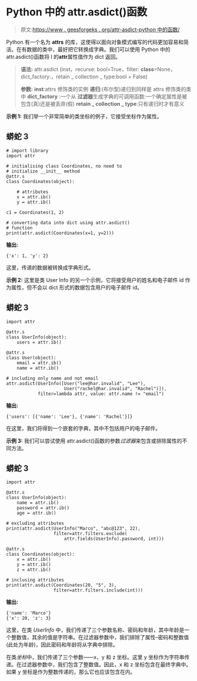 # Python 中的 attr.asdict()函数

> 原文:[https://www . geesforgeks . org/attr-asdict-python 中的函数/](https://www.geeksforgeeks.org/attr-asdict-function-in-python/)

Python 有一个名为 **attrs** 的库，这使得以面向对象模式编写的代码更加容易和简洁。在有数据的类中，最好把它转换成字典。我们可以使用 Python 中的 attr.asdict()函数将 I 的**attr**属性值作为 dict 返回。

> **语法:** attr.asdict (inst，recurse: bool=True，filter: __class__=None，dict_factory:，retain _ collection _ type:bool = False)
> 
> **参数:**
> **inst**:attrs 修饰类的实例
> **递归**:(布尔型)递归到同样是 attrs 修饰类的类中
> **dict_factory** :一个从
> **过滤器**生成字典的可调用函数:一个确定属性是被包含(真)还是被丢弃(假)
> **retain _ collection _ type**:只有递归时才有意义

**示例 1:** 我们举一个非常简单的类坐标的例子，它接受坐标作为属性。

## 蟒蛇 3

```
# import library
import attr

# initialising class Coordinates, no need to
# initialize __init__ method
@attr.s
class Coordinates(object):

    # attributes
    x = attr.ib()
    y = attr.ib()

c1 = Coordinates(1, 2)

# converting data into dict using attr.asdict() 
# function
print(attr.asdict(Coordinates(x=1, y=2)))
```

**输出:**

```
{'x': 1, 'y': 2}
```

这里，传递的数据被转换成字典形式。

**示例 2:** 这里是类 User Info 的另一个示例，它将接受用户的姓名和电子邮件 id 作为属性，但不会以 dict 形式的数据包含用户的电子邮件 id。

## 蟒蛇 3

```
import attr

@attr.s
class UserInfo(object):
    users = attr.ib()

@attr.s
class User(object):
    email = attr.ib()
    name = attr.ib()

# including only name and not email
attr.asdict(UserInfo([User("lee@har.invalid", "Lee"),
                      User("rachel@har.invalid", "Rachel")]),
            filter=lambda attr, value: attr.name != "email")
```

**输出:**

```
{'users': [{'name': 'Lee'}, {'name': 'Rachel'}]}
```

在这里，我们将得到一个嵌套的字典，其中不包括用户的电子邮件。

**示例 3:** 我们可以尝试使用 attr.asdict()函数的参数*过滤器*来包含或排除属性的不同方法。

## 蟒蛇 3

```
import attr

@attr.s
class UserInfo(object):
    name = attr.ib()
    password = attr.ib()
    age = attr.ib()

# excluding attributes
print(attr.asdict(UserInfo("Marco", "abc@123", 22),
                  filter=attr.filters.exclude(
                      attr.fields(UserInfo).password, int)))

@attr.s
class Coordinates(object):
    x = attr.ib()
    y = attr.ib()
    z = attr.ib()

# inclusing attributes
print(attr.asdict(Coordinates(20, "5", 3),
                  filter=attr.filters.include(int)))
```

**输出:**

```
{'name': 'Marco'}
{'x': 20, 'z': 3}
```

这里，在类 *UserInfo* 中，我们传递了三个参数名称、密码和年龄，其中年龄是一个整数值，其余的值是字符串。在过滤器参数中，我们排除了属性–密码和整数值(此处为年龄)，因此密码和年龄将从字典中排除。

在类*坐标*中，我们传递了三个参数——x、y 和 z 坐标。这里 y 坐标作为字符串传递。在过滤器参数中，我们包含了整数值。因此，x 和 z 坐标包含在最终字典中。如果 y 坐标是作为整数传递的，那么它也应该包含在内。